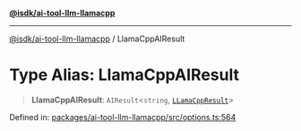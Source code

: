 [**@isdk/ai-tool-llm-llamacpp**](../README.md)

***

[@isdk/ai-tool-llm-llamacpp](../globals.md) / LlamaCppAIResult

# Type Alias: LlamaCppAIResult

> **LlamaCppAIResult**: `AIResult`\<`string`, [`LLamaCppResult`](../interfaces/LLamaCppResult.md)\>

Defined in: [packages/ai-tool-llm-llamacpp/src/options.ts:564](https://github.com/isdk/ai-tool-llm-llamacpp.js/blob/518858851e2f538474e91b57f5b1e7e12c3272ed/src/options.ts#L564)
